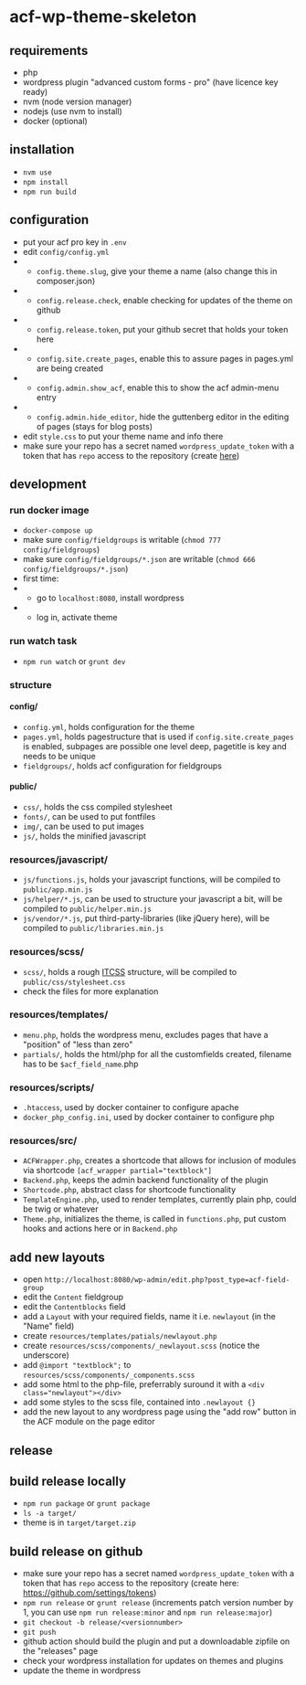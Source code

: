 # acf-wp-theme-skeleton

## requirements
- php
- wordpress plugin "advanced custom forms - pro" (have licence key ready)
- nvm (node version manager)
- nodejs (use nvm to install)
- docker (optional)

## installation
- `nvm use`
- `npm install`
- `npm run build`

## configuration
- put your acf pro key in `.env`
- edit `config/config.yml`
- - `config.theme.slug`, give your theme a name (also change this in composer.json)
- - `config.release.check`, enable checking for updates of the theme on github
- - `config.release.token`, put your github secret that holds your token here
- - `config.site.create_pages`, enable this to assure pages in pages.yml are being created
- - `config.admin.show_acf`, enable this to show the acf admin-menu entry
- - `config.admin.hide_editor`, hide the guttenberg editor in the editing of pages (stays for blog posts)
- edit `style.css` to put your theme name and info there
- make sure your repo has a secret named `wordpress_update_token` with a token that has `repo` access to the repository (create [here](https://github.com/settings/tokens))

## development

### run docker image
- `docker-compose up`
- make sure `config/fieldgroups` is writable (`chmod 777 config/fieldgroups`)
- make sure `config/fieldgroups/*.json` are writable (`chmod 666 config/fieldgroups/*.json`)
- first time:
- - go to `localhost:8080`, install wordpress
- - log in, activate theme

### run watch task
- `npm run watch` or `grunt dev`

### structure

#### config/

- `config.yml`, holds configuration for the theme
- `pages.yml`, holds pagestructure that is used if `config.site.create_pages` is enabled, subpages are possible one level deep, pagetitle is key and needs to be unique
- `fieldgroups/`, holds acf configuration for fieldgroups

#### public/

- `css/`, holds the css compiled stylesheet
- `fonts/`, can be used to put fontfiles
- `img/`, can be used to put images
- `js/`, holds the minified javascript

### resources/javascript/
- `js/functions.js`, holds your javascript functions, will be compiled to `public/app.min.js`
- `js/helper/*.js`, can be used to structure your javascript a bit, will be compiled to `public/helper.min.js`
- `js/vendor/*.js`, put third-party-libraries (like jQuery here), will be compiled to `public/libraries.min.js`

### resources/scss/
- `scss/`, holds a rough [ITCSS](https://www.freecodecamp.org/news/managing-large-s-css-projects-using-the-inverted-triangle-architecture-3c03e4b1e6df/) structure, will be compiled to `public/css/stylesheet.css`
- check the files for more explanation

### resources/templates/
- `menu.php`, holds the wordpress menu, excludes pages that have a "position" of "less than zero"
- `partials/`, holds the html/php for all the customfields created, filename has to be `$acf_field_name`.php

### resources/scripts/
- `.htaccess`, used by docker container to configure apache
- `docker_php_config.ini`, used by docker container to configure php

### resources/src/
- `ACFWrapper.php`, creates a shortcode that allows for inclusion of modules via shortcode `[acf_wrapper partial="textblock"]`
- `Backend.php`, keeps the admin backend functionality of the plugin
- `Shortcode.php`, abstract class for shortcode functionality
- `TemplateEngine.php`, used to render templates, currently plain php, could be twig or whatever
- `Theme.php`, initializes the theme, is called in `functions.php`, put custom hooks and actions here or in `Backend.php`

## add new layouts

- open `http://localhost:8080/wp-admin/edit.php?post_type=acf-field-group`
- edit the `Content` fieldgroup
- edit the `Contentblocks` field
- add a `Layout` with your required fields, name it i.e. `newlayout` (in the "Name" field)
- create `resources/templates/patials/newlayout.php`
- create `resources/scss/components/_newlayout.scss` (notice the underscore)
- add `@import "textblock";` to `resources/scss/components/_components.scss`
- add some html to the php-file, preferrably suround it with a `<div class="newlayout"></div>`
- add some styles to the scss file, contained into `.newlayout {}`
- add the new layout to any wordpress page using the "add row" button in the ACF module on the page editor 

## release

## build release locally
- `npm run package` or `grunt package`
- `ls -a target/`
- theme is in `target/target.zip`

## build release on github
- make sure your repo has a secret named `wordpress_update_token` with a token that has `repo` access to the repository (create here: https://github.com/settings/tokens)
- `npm run release` or `grunt release` (increments patch version number by 1, you can use `npm run release:minor` and `npm run release:major`)
- `git checkout -b release/<versionnumber>`
- `git push`
- github action should build the plugin and put a downloadable zipfile on the "releases" page
- check your wordpress installation for updates on themes and plugins
- update the theme in wordpress
